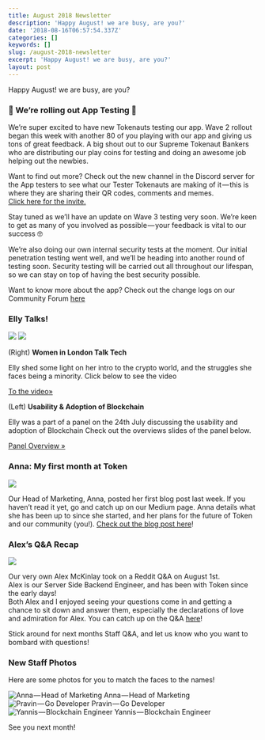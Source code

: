 ```yaml
---
title: August 2018 Newsletter
description: 'Happy August! we are busy, are you?'
date: '2018-08-16T06:57:54.337Z'
categories: []
keywords: []
slug: /august-2018-newsletter
excerpt: 'Happy August! we are busy, are you?'
layout: post
---
```


Happy August! we are busy, are you?

### 🚀 We’re rolling out App Testing 🚀

We’re super excited to have new Tokenauts testing our app. Wave 2 rollout began this week with another 80 of you playing with our app and giving us tons of great feedback. A big shout out to our Supreme Tokenaut Bankers who are distributing our play coins for testing and doing an awesome job helping out the newbies.

Want to find out more? Check out the new channel in the Discord server for the App testers to see what our Tester Tokenauts are making of it — this is where they are sharing their QR codes, comments and memes.   
[Click here for the invite.](https://discord.gg/RhxpjpX)

Stay tuned as we’ll have an update on Wave 3 testing very soon. We’re keen to get as many of you involved as possible — your feedback is vital to our success 🤓

We’re also doing our own internal security tests at the moment. Our initial penetration testing went well, and we’ll be heading into another round of testing soon. Security testing will be carried out all throughout our lifespan, so we can stay on top of having the best security possible.

Want to know more about the app? Check out the change logs on our Community Forum [here](https://community.tokencard.io/c/news-updates-sneak-peeks/tokenapp-changelog)

### Elly Talks!

![](images/1__rSWqLX5Mn9qD11__SQ6tlNg.jpeg)
![](images/1__fLF2owLjWUhTSgyuG45KZQ.jpeg)

(Right) **Women in London Talk Tech**

Elly shed some light on her intro to the crypto world, and the struggles she faces being a minority. Click below to see the video

[To the video](https://www.youtube.com/watch?v=DKeQ4SzGjaI)[»](https://www.slideshare.net/JonathanWooddin/adoption-usability-of-blockchain)

(Left) **Usability & Adoption of Blockchain**

Elly was a part of a panel on the 24th July discussing the usability and adoption of Blockchain Check out the overviews slides of the panel below.

[Panel Overview »](https://www.slideshare.net/JonathanWooddin/adoption-usability-of-blockchain)

### Anna: My first month at Token

![](images/1__7J4sHHtt__V9ysqYgbUjOSg.jpeg)

Our Head of Marketing, Anna, posted her first blog post last week. If you haven’t read it yet, go and catch up on our Medium page. Anna details what she has been up to since she started, and her plans for the future of Token and our community (you!). [Check out the blog post here](https://medium.com/@TokenCard/anna-my-first-month-at-token-249a6a77913f)!

### Alex’s Q&A Recap

![](images/0__xBAVBDsDQi06MAm2.jpg)

Our very own Alex McKinlay took on a Reddit Q&A on August 1st.  
Alex is our Server Side Backend Engineer, and has been with Token since the early days!  
Both Alex and I enjoyed seeing your questions come in and getting a chance to sit down and answer them, especially the declarations of love and admiration for Alex. You can catch up on the Q&A [here](https://www.reddit.com/r/TokenCard/comments/92clpg/staff_qa_1_alex_mckinlay_server_side_backend/)!

Stick around for next months Staff Q&A, and let us know who you want to bombard with questions!

### New Staff Photos

Here are some photos for you to match the faces to the names!

![Anna — Head of Marketing](images/1__qjyUDXZUho1XKjRMp__1FtA.jpeg)
Anna — Head of Marketing![Pravin — Go Developer](images/1__jrqZMcJOBi4aPSxV3LRncg.jpeg)
Pravin — Go Developer![Yannis — Blockchain Engineer](images/1__ZZyVwZTxnuB__a4xBGC7PXw.jpeg)
Yannis — Blockchain Engineer

See you next month!